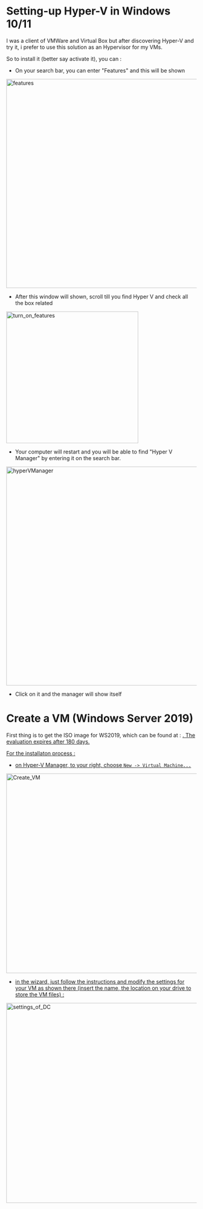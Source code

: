 # Setting-up Hyper-V in Windows 10/11
I was a client of VMWare and Virtual Box but after discovering Hyper-V and try it, i prefer to use this solution as an Hypervisor for my VMs.

So to install it (better say activate it), you can :
- On your search bar, you can enter "Features" and this will be shown
<img width="554" alt="features" src="https://github.com/user-attachments/assets/06e63bcc-66d9-444f-ac3a-61573237e7bf">


- After this window will shown, scroll till you find Hyper V and check all the box related
<img width="349" alt="turn_on_features" src="https://github.com/user-attachments/assets/7d1f5d6a-f3fe-4b2a-8644-e31f28c61344">


- Your computer will restart and you will be able to find "Hyper V Manager" by entering it on the search bar.
<img width="580" alt="hyperVManager" src="https://github.com/user-attachments/assets/50c39313-b298-4d25-8f8a-bd0661fd26c2">

- Click on it and the manager will show itself

# Create a VM (Windows Server 2019) 
First thing is to get the ISO image for WS2019, which can be found at : <a href="https://go.microsoft.com/fwlink/p/?LinkID=2195167&clcid=0x409&culture=en-us&country=US">.
The evaluation expires after 180 days.

For the installaton process :
- on Hyper-V Manager, to your right, choose `New -> Virtual Machine...`
<img width="529" alt="Create_VM" src="https://github.com/user-attachments/assets/3e041eab-96fb-4142-9d7e-e15017293924">

- in the wizard, just follow the instructions and modify the settings for your VM as shown there  (insert the name, the location on your drive to store the VM files) :
<img width="530" alt="settings_of_DC" src="https://github.com/user-attachments/assets/57ef4cd2-03eb-4af2-b92e-9315b7cb0e9e">

